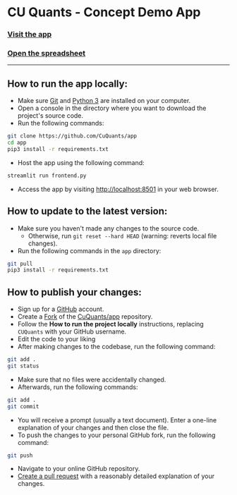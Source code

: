 # CU Quants - Concept Demo App

### [Visit the app](https://share.streamlit.io/cuquants/app/main/frontend.py)

### [Open the spreadsheet](https://docs.google.com/spreadsheets/d/1y-0I1ObMmBNRjSCXQHVt81bBOaz5_X6r0jRvElhtYxM/edit#gid=0)

---

## How to run the app locally:

- Make sure [Git](https://git-scm.com/downloads) and [Python 3](https://www.python.org/downloads/) are installed on your computer.
- Open a console in the directory where you want to download the project's source code.
- Run the following commands:
```sh
git clone https://github.com/CuQuants/app
cd app
pip3 install -r requirements.txt
```
- Host the app using the following command:
```sh
streamlit run frontend.py
```
- Access the app by visiting [http://localhost:8501](http://localhost:8501) in your web browser.

## How to update to the latest version:

- Make sure you haven't made any changes to the source code.
  - Otherwise, run `git reset --hard HEAD` (warning: reverts local file changes).
- Run the following commands in the `app` directory:
```sh
git pull
pip3 install -r requirements.txt
```

## How to publish your changes:

- Sign up for a [GitHub](https://github.com/join) account.
- Create a [Fork](https://docs.github.com/en/get-started/quickstart/fork-a-repo) of the [CuQuants/app](https://github.com/CuQuants/app) repository.
- Follow the **How to run the project locally** instructions, replacing `CUQuants` with your GitHub username.
- Edit the code to your liking
- After making changes to the codebase, run the following command:
```sh
git add .
git status
```
- Make sure that no files were accidentally changed.
- Afterwards, run the following commands:
```sh
git add .
git commit
```
- You will receive a prompt (usually a text document). Enter a one-line explanation of your changes and then close the file.
- To push the changes to your personal GitHub fork, run the following command:
```sh
git push
```
- Navigate to your online GitHub repository.
- [Create a pull request](https://docs.github.com/en/github/collaborating-with-pull-requests/proposing-changes-to-your-work-with-pull-requests/creating-a-pull-request) with a reasonably detailed explanation of your changes.

